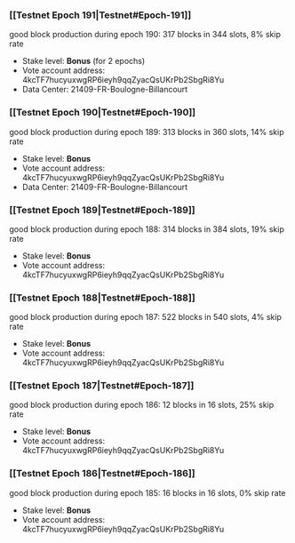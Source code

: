 ### [[Testnet Epoch 191|Testnet#Epoch-191]]
good block production during epoch 190: 317 blocks in 344 slots, 8% skip rate
* Stake level: **Bonus** (for 2 epochs)
* Vote account address: 4kcTF7hucyuxwgRP6ieyh9qqZyacQsUKrPb2SbgRi8Yu
* Data Center: 21409-FR-Boulogne-Billancourt
### [[Testnet Epoch 190|Testnet#Epoch-190]]
good block production during epoch 189: 313 blocks in 360 slots, 14% skip rate
* Stake level: **Bonus**
* Vote account address: 4kcTF7hucyuxwgRP6ieyh9qqZyacQsUKrPb2SbgRi8Yu
* Data Center: 21409-FR-Boulogne-Billancourt
### [[Testnet Epoch 189|Testnet#Epoch-189]]
good block production during epoch 188: 314 blocks in 384 slots, 19% skip rate
* Stake level: **Bonus**
* Vote account address: 4kcTF7hucyuxwgRP6ieyh9qqZyacQsUKrPb2SbgRi8Yu
### [[Testnet Epoch 188|Testnet#Epoch-188]]
good block production during epoch 187: 522 blocks in 540 slots, 4% skip rate
* Stake level: **Bonus**
* Vote account address: 4kcTF7hucyuxwgRP6ieyh9qqZyacQsUKrPb2SbgRi8Yu
### [[Testnet Epoch 187|Testnet#Epoch-187]]
good block production during epoch 186: 12 blocks in 16 slots, 25% skip rate
* Stake level: **Bonus**
* Vote account address: 4kcTF7hucyuxwgRP6ieyh9qqZyacQsUKrPb2SbgRi8Yu
### [[Testnet Epoch 186|Testnet#Epoch-186]]
good block production during epoch 185: 16 blocks in 16 slots, 0% skip rate
* Stake level: **Bonus**
* Vote account address: 4kcTF7hucyuxwgRP6ieyh9qqZyacQsUKrPb2SbgRi8Yu